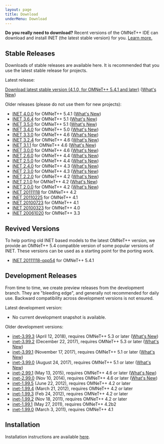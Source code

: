 ```yaml
---
layout: page
title: Download
underMenu: Download
---
```


<div class="alert alert-warning">
<b>Do you really need to download?</b> Recent versions of the OMNeT++ IDE can download and install INET (the latest stable version) for you. <a href="Installation.html">Learn more.</a>
</div>

## Stable Releases

Downloads of stable releases are available here. It is recommended that you use the latest stable release for projects.

Latest release:

<a class="btn btn-primary" href="https://github.com/inet-framework/inet/releases/download/v4.1.0/inet-4.1.0-src.tgz">Download latest stable version (4.1.0, for OMNeT++ 5.4.1 and later)</a> ([What's New](https://github.com/inet-framework/inet/blob/v4.1.0/WHATSNEW))

Older releases (please do not use them for new projects):

* [INET 4.0.0](https://github.com/inet-framework/inet/releases/download/v4.0.0/inet-4.0.0-src.tgz) for OMNeT++ 5.4.1 ([What's New](https://github.com/inet-framework/inet/blob/v4.0.0/WHATSNEW))
* [INET 3.6.4](https://github.com/inet-framework/inet/releases/download/v3.6.4/inet-3.6.4-src.tgz) for OMNeT++ 5.1 ([What's New](https://github.com/inet-framework/inet/blob/v3.6.4/WHATSNEW))
* [INET 3.5.0](https://github.com/inet-framework/inet/releases/download/v3.5.0/inet-3.5.0-src.tgz) for OMNeT++ 5.1 ([What's New](https://github.com/inet-framework/inet/blob/v3.5.0/WHATSNEW))
* [INET 3.4.0](https://github.com/inet-framework/inet/releases/download/v3.4.0/inet-3.4.0-src.tgz) for OMNeT++ 5.0 ([What's New](https://github.com/inet-framework/inet/blob/v3.4.0/WHATSNEW))
* [INET 3.3.0](https://github.com/inet-framework/inet/releases/download/v3.3.0/inet-3.3.0-src.tgz) for OMNeT++ 4.6 ([What's New](https://github.com/inet-framework/inet/blob/v3.3.0/WHATSNEW))
* [INET 3.2.4](https://github.com/inet-framework/inet/releases/download/v3.2.4/inet-3.2.4-src.tgz) for OMNeT++ 4.6 ([What's New](https://github.com/inet-framework/inet/blob/v3.2.4/WHATSNEW))
* [INET 3.1.1](https://github.com/inet-framework/inet/releases/download/v3.1.1/inet-3.1.1-src.tgz) for OMNeT++ 4.6 ([What's New](https://github.com/inet-framework/inet/blob/v3.1.1/WHATSNEW))
* [INET 3.0.0](https://github.com/inet-framework/inet/releases/download/v3.0.0/inet-3.0.0-src.tgz) for OMNeT++ 4.6 ([What's New](https://github.com/inet-framework/inet/blob/v3.0.0/WHATSNEW))
* [INET 2.6.0](https://github.com/inet-framework/inet/releases/download/v2.6.0/inet-2.6.0-src.tgz) for OMNeT++ 4.4 ([What's New](https://github.com/inet-framework/inet/blob/v2.6.0/WHATSNEW))
* [INET 2.5.0](https://github.com/inet-framework/inet/releases/download/v2.5.0/inet-2.5.0-src.tgz) for OMNeT++ 4.4 ([What's New](https://github.com/inet-framework/inet/blob/v2.5.0/WHATSNEW))
* [INET 2.4.0](https://github.com/inet-framework/inet/releases/download/v2.4.0/inet-2.4.0-src.tgz) for OMNeT++ 4.3 ([What's New](https://github.com/inet-framework/inet/blob/v2.4.0/WHATSNEW))
* [INET 2.3.0](https://github.com/inet-framework/inet/releases/download/v2.3.0/inet-2.3.0-src.tgz) for OMNeT++ 4.3 ([What's New](https://github.com/inet-framework/inet/blob/v2.3.0/WHATSNEW))
* [INET 2.2.0](https://github.com/inet-framework/inet/releases/download/v2.2.0/inet-2.2.0-src.tgz) for OMNeT++ 4.2 ([What's New](https://github.com/inet-framework/inet/blob/v2.2.0/WHATSNEW))
* [INET 2.1.0](https://github.com/inet-framework/inet/releases/download/v2.1.0/inet-2.1.0-src.tgz) for OMNeT++ 4.2 ([What's New](https://github.com/inet-framework/inet/blob/v2.1.0/WHATSNEW))
* [INET 2.0.0](https://github.com/inet-framework/inet/releases/download/v2.0.0/inet-2.0.0-src.tgz) for OMNeT++ 4.2 ([What's New](https://github.com/inet-framework/inet/blob/v2.0.0/WHATSNEW))
* [INET 20111118](https://github.com/inet-framework/inet/releases/download/master_20111118/inet-20111118-src.tgz) for OMNeT++ 4.2
* [INET 20110225](https://github.com/inet-framework/inet/releases/download/master_20110225/inet-20110225-src.tgz) for OMNeT++ 4.1
* [INET 20100723](https://github.com/inet-framework/inet/releases/download/master_20100723/inet-20100723-src.tgz) for OMNeT++ 4.1
* [INET 20100323](https://github.com/inet-framework/inet/releases/download/master_20100323/inet-20100323-src.tgz) for OMNeT++ 4.0
* [INET 20061020](https://github.com/inet-framework/inet/releases/download/v1.x/INET-20061020-src.tgz) for OMNeT++ 3.3

## Revived Versions

To help porting old INET based models to the latest OMNeT++ version, we provide an OMNeT++ 5.4 compatible version of some popular versions of INET. These versions can be used as a starting point for the porting work.

* [INET 20111118-opp54](https://github.com/inet-framework/inet/archive/master-20111118-opp54.tar.gz) for OMNeT++ 5.4.1

## Development Releases

From time to time, we create preview releases from the development branch. They are "bleeding edge", and generally not recommended for daily use. Backward compatibility across development versions is not ensured.

Latest development version:

* No current development snapshot is available.

<!-- <a class="btn btn-primary" href="https://github.com/inet-framework/inet/releases/download/v3.99.3/inet-3.99.3-src.tgz">Download latest development version (3.99.3, for OMNeT++ 5.3)</a> ([What's New](https://github.com/inet-framework/inet/blob/v3.99.3/WHATSNEW)) -->

Older development versions:

* [inet-3.99.3](https://github.com/inet-framework/inet/releases/download/v3.99.3/inet-3.99.3-src.tgz) (April 12, 2018), requires OMNeT++ 5.3 or later ([What's New](https://github.com/inet-framework/inet/blob/v3.99.3/WHATSNEW))
* [inet-3.99.2](https://github.com/inet-framework/inet/releases/download/v3.99.2/inet-3.99.2-src.tgz) (December 22, 2017), requires OMNeT++ 5.3 or later ([What's New](https://github.com/inet-framework/inet/blob/v3.99.2/WHATSNEW))
* [inet-3.99.1](https://github.com/inet-framework/inet/releases/download/v3.99.1/inet-3.99.1-src.tgz) (November 17, 2017), requires OMNeT++ 5.1 or later ([What's New](https://github.com/inet-framework/inet/blob/v3.99.1/WHATSNEW))
* [inet-3.99.0](https://github.com/inet-framework/inet/releases/download/v3.99.0/inet-3.99.0-src.tgz) (August 24, 2017), requires OMNeT++ 5.1 or later ([What's New](https://github.com/inet-framework/inet/blob/v3.99.0/WHATSNEW))
* [inet-2.99.1](https://github.com/inet-framework/inet/releases/download/v2.99.1/inet-2.99.1-src.tgz) (May 13, 2015), requires OMNeT++ 4.6 or later ([What's New](https://github.com/inet-framework/inet/blob/v2.99.1/WHATSNEW))
* [inet-2.99.0](https://github.com/inet-framework/inet/releases/download/v2.99.0/inet-2.99.0-src.tgz) (Nov 10, 2014), requires OMNeT++ 4.6 or later ([What's New](https://github.com/inet-framework/inet/blob/v2.99.0/WHATSNEW))
* [inet-1.99.5](https://github.com/inet-framework/inet/releases/download/integration_1.99.5/inet-1.99.5-development-afc401a-src.tgz) (June 22, 2012), requires OMNeT++ 4.2 or later
* [inet-1.99.4](https://github.com/inet-framework/inet/releases/download/integration_1.99.4/inet-1.99.4-development-03d5d15-src.tgz) (March 21, 2012), requires OMNeT++ 4.2 or later
* [inet-1.99.3](https://github.com/inet-framework/inet/releases/download/integration_1.99.3/inet-1.99.3-development-063d92e-src.tgz) (Feb 24, 2012), requires OMNeT++ 4.2 or later
* [inet-1.99.2](https://github.com/inet-framework/inet/releases/download/integration_1.99.2/inet-1.99.2-unstable-6660961-src.tgz) (Nov 18, 2011), requires OMNeT++ 4.2 or later
* [inet-1.99.1](https://github.com/inet-framework/inet/releases/download/integration_1.99.1/inet-1.99.1-unstable-4f9f16b-src.tgz) (May 27, 2011), requires OMNeT++ 4.2b2
* [inet-1.99.0](https://github.com/inet-framework/inet/releases/download/integration_1.99.0/inet-1.99.0-unstable-86c336f-src.tgz) (March 3, 2011), requires OMNeT++ 4.1

## Installation

Installation instructions are available [here](Installation.html).

